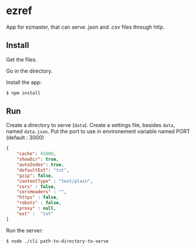 # ezref
App for ezmaster, that can serve .json and .csv files through http.

## Install

Get the files.

Go in the directory.

Install the app:

```bash
$ npm install
```

## Run

Create a directory to serve (`data`).
Create a settings file, besides `data`, named `data.json`.
Put the port to use in environement variable named PORT (default : 3000)

```json
{
	"cache": 45000,
    "showDir": true,
    "autoIndex": true,
    "defaultExt": "txt",
    "gzip": false,
	"contentType" : "text/plain",
	"cors" : false,
	"corsHeaders" : "",
	"https" : false,
	"robots" : false,
	"proxy" : null,
	"ext" :  "txt"
}
```

Run the server:
```bash
$ node ./cli path-to-directory-to-serve
```
